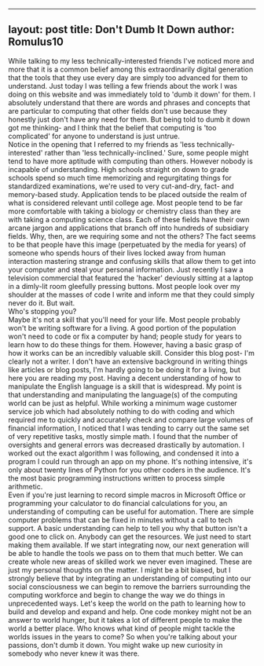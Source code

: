  ---
layout: post
title: Don't Dumb It Down
author: Romulus10
---
While talking to my less technically-interested friends I've noticed more and more that it is a common belief among this extraordinarily digital generation that the tools that they use every day are simply too advanced for them to understand. Just today I was telling a few friends about the work I was doing on this website and was immediately told to 'dumb it down' for them. I absolutely understand that there are words and phrases and concepts that are particular to computing that other fields don't use because they honestly just don't have any need for them. But being told to dumb it down got me thinking- and I think that the belief that computing is 'too complicated' for anyone to understand is just untrue.   
Notice in the opening that I referred to my friends as 'less technically-interested' rather than 'less technically-inclined.' Sure, some people might tend to have more aptitude with computing than others. However nobody is incapable of understanding. High schools straight on down to grade schools spend so much time memorizing and regurgitating things for standardized examinations, we're used to very cut-and-dry, fact- and memory-based study. Application tends to be placed outside the realm of what is considered relevant until college age. 
Most people tend to be far more comfortable with taking a biology or chemistry class than they are with taking a computing science class. Each of these fields have their own arcane jargon and applications that branch off into hundreds of subsidiary fields. Why, then, are we requiring some and not the others? The fact seems to be that people  have this image (perpetuated by the media for years) of someone who spends hours of their lives locked away from human interaction mastering strange and confusing skills that allow them to get into your computer and steal your personal information. Just recently I saw a television commercial that featured the 'hacker' deviously sitting at a laptop in a dimly-lit room gleefully pressing buttons. Most people look over my shoulder at the masses of code I write and inform me that they could simply never do it. 
But wait.   
Who's stopping you?     
Maybe it's not a skill that you'll need for your life. Most people probably won't be writing software for a living. A good portion of the population won't need to code or fix a computer by hand; people study for years to learn how to do these things for them. However, having a basic grasp of how it works can be an incredibly valuable skill. Consider this blog post- I'm clearly not a writer. I don't have an extensive background in writing things like articles or blog posts, I'm hardly going to be doing it for a living, but here you are reading my post. Having a decent understanding of how to manipulate the English language is a skill that is widespread. My point is that understanding and manipulating the language(s) of the computing world can be just as helpful. While working a minimum wage customer service job which had absolutely nothing to do with coding and which required me to quickly and accurately check and compare large volumes of financial information, I noticed that I was tending to carry out the same set of very repetitive tasks, mostly simple math. I found that the number of oversights and general errors was decreased drastically by automation. I worked out the exact algorithm I was following, and condensed it into a program I could run through an app on my phone. It's nothing intensive, it's only about twenty lines of Python for you other coders in the audience. It's the most basic programming instructions written to process simple arithmetic.     
Even if you're just learning to record simple macros in Microsoft Office or programming your calculator to do financial calculations for you, an understanding of computing can be useful for automation. There are simple computer problems that can be fixed in minutes without a call to tech support. A basic understanding can help to tell you why that button isn't a good one to click on. Anybody can get the resources. We just need to start making them available. If we start integrating now, our next generation will be able to handle the tools we pass on to them that much better. We can create whole new areas of skilled work we never even imagined. These are just my personal thoughts on the matter. I might be a bit biased, but I strongly believe that by integrating an understanding of computing into our social consciousness we can begin to remove the barriers surrounding the computing workforce and begin to change the way we do things in unprecedented ways. Let's keep the world on the path to learning how to build and develop and expand and help. One code monkey might not be an answer to world hunger, but it takes a lot of different people to make the world a better place. Who knows what kind of people might tackle the worlds issues in the years to come? So when you're talking about your passions, don't dumb it down. You might wake up new curiosity in somebody who never knew it was there. 